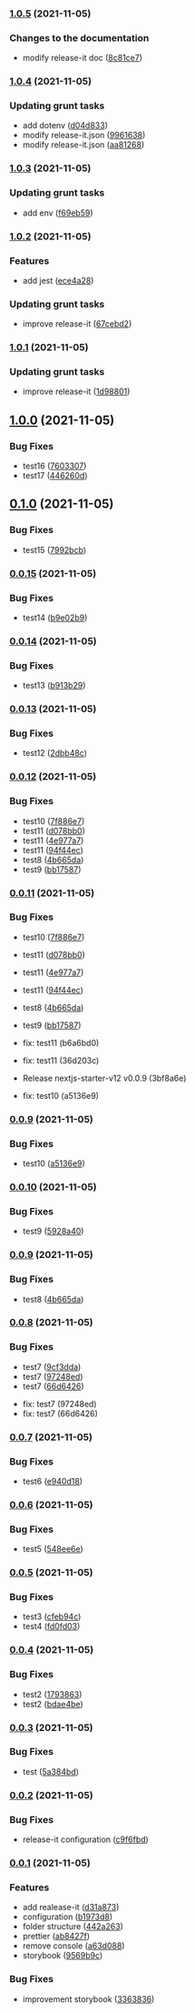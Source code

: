 ### [1.0.5](https://github.com/jonsoku2/nextjs-starter-v12/compare/v1.0.4...v1.0.5) (2021-11-05)


### Changes to the documentation

* modify release-it doc ([8c81ce7](https://github.com/jonsoku2/nextjs-starter-v12/commit/8c81ce750cbf43ea6c09a87df2368abd6c6fb333))

### [1.0.4](https://github.com/jonsoku2/nextjs-starter-v12/compare/v1.0.3...v1.0.4) (2021-11-05)


### Updating grunt tasks

* add dotenv ([d04d833](https://github.com/jonsoku2/nextjs-starter-v12/commit/d04d833ca12a6426c629ae792d762e02ec4f9e60))
* modify release-it.json ([9961638](https://github.com/jonsoku2/nextjs-starter-v12/commit/99616385332433558f0c2f3e2f532e6058a26ce0))
* modify release-it.json ([aa81268](https://github.com/jonsoku2/nextjs-starter-v12/commit/aa81268fad0cdb606016aa1f01f00a2bdf2ee4a9))

### [1.0.3](https://github.com/jonsoku2/nextjs-starter-v12/compare/v1.0.2...v1.0.3) (2021-11-05)


### Updating grunt tasks

* add env ([f69eb59](https://github.com/jonsoku2/nextjs-starter-v12/commit/f69eb59e56b8152a37ae339e04fdb1423e7767a2))

### [1.0.2](https://github.com/jonsoku2/nextjs-starter-v12/compare/v1.0.1...v1.0.2) (2021-11-05)


### Features

* add jest ([ece4a28](https://github.com/jonsoku2/nextjs-starter-v12/commit/ece4a28f6d909b43706b2c9bb87954097bd81831))


### Updating grunt tasks

* improve release-it ([67cebd2](https://github.com/jonsoku2/nextjs-starter-v12/commit/67cebd2f077dcf60cb597c9bfd0f1e8197bd2844))

### [1.0.1](https://github.com/jonsoku2/nextjs-starter-v12/compare/v1.0.0...v1.0.1) (2021-11-05)


### Updating grunt tasks

* improve release-it ([1d98801](https://github.com/jonsoku2/nextjs-starter-v12/commit/1d98801b83f0324f183a7adab544eb34e7b74465))

## [1.0.0](https://github.com/jonsoku2/nextjs-starter-v12/compare/v0.1.0...v1.0.0) (2021-11-05)


### Bug Fixes

* test16 ([7603307](https://github.com/jonsoku2/nextjs-starter-v12/commit/76033071447f2e21aa0665f6b32f805da3b46cca))
* test17 ([446260d](https://github.com/jonsoku2/nextjs-starter-v12/commit/446260dfeb38ecf2001b15f48caac1c64828f784))

## [0.1.0](https://github.com/jonsoku2/nextjs-starter-v12/compare/v0.0.15...v0.1.0) (2021-11-05)


### Bug Fixes

* test15 ([7992bcb](https://github.com/jonsoku2/nextjs-starter-v12/commit/7992bcbe8e2b161198dcb305a57a5fdc22b42500))

### [0.0.15](https://github.com/jonsoku2/nextjs-starter-v12/compare/v0.0.14...v0.0.15) (2021-11-05)


### Bug Fixes

* test14 ([b9e02b9](https://github.com/jonsoku2/nextjs-starter-v12/commit/b9e02b94960482b80aa45bfd85a08daa43ecd0b4))

### [0.0.14](https://github.com/jonsoku2/nextjs-starter-v12/compare/v0.0.13...v0.0.14) (2021-11-05)


### Bug Fixes

* test13 ([b913b29](https://github.com/jonsoku2/nextjs-starter-v12/commit/b913b29c180d5b266655a59d3e8acfacf2c4969e))

### [0.0.13](https://github.com/jonsoku2/nextjs-starter-v12/compare/v0.0.12...v0.0.13) (2021-11-05)


### Bug Fixes

* test12 ([2dbb48c](https://github.com/jonsoku2/nextjs-starter-v12/commit/2dbb48c032e2588900062adfe1a87429f3658d30))

### [0.0.12](https://github.com/jonsoku2/nextjs-starter-v12/compare/v0.0.8...v0.0.12) (2021-11-05)


### Bug Fixes

* test10 ([7f886e7](https://github.com/jonsoku2/nextjs-starter-v12/commit/7f886e7ee47f7d09bfd9b6200ff490aeb28e2356))
* test11 ([d078bb0](https://github.com/jonsoku2/nextjs-starter-v12/commit/d078bb0e3f6596d281d1029c0e780394ebe6eb4c))
* test11 ([4e977a7](https://github.com/jonsoku2/nextjs-starter-v12/commit/4e977a7f7995f4e1694ab9ea03341e6480ab31ab))
* test11 ([94f44ec](https://github.com/jonsoku2/nextjs-starter-v12/commit/94f44eceeb9d004082e3b2c60b639b42dc9a8e9b))
* test8 ([4b665da](https://github.com/jonsoku2/nextjs-starter-v12/commit/4b665dac1006f2710094c3622720254aed339875))
* test9 ([bb17587](https://github.com/jonsoku2/nextjs-starter-v12/commit/bb17587397cd0ce4adb2bd2ca25e4a1566be5f60))

### [0.0.11](https://github.com/jonsoku2/nextjs-starter-v12/compare/v0.0.8...v0.0.11) (2021-11-05)


### Bug Fixes

* test10 ([7f886e7](https://github.com/jonsoku2/nextjs-starter-v12/commit/7f886e7ee47f7d09bfd9b6200ff490aeb28e2356))
* test11 ([d078bb0](https://github.com/jonsoku2/nextjs-starter-v12/commit/d078bb0e3f6596d281d1029c0e780394ebe6eb4c))
* test11 ([4e977a7](https://github.com/jonsoku2/nextjs-starter-v12/commit/4e977a7f7995f4e1694ab9ea03341e6480ab31ab))
* test11 ([94f44ec](https://github.com/jonsoku2/nextjs-starter-v12/commit/94f44eceeb9d004082e3b2c60b639b42dc9a8e9b))
* test8 ([4b665da](https://github.com/jonsoku2/nextjs-starter-v12/commit/4b665dac1006f2710094c3622720254aed339875))
* test9 ([bb17587](https://github.com/jonsoku2/nextjs-starter-v12/commit/bb17587397cd0ce4adb2bd2ca25e4a1566be5f60))

* fix: test11 (b6a6bd0)
* fix: test11 (36d203c)
* Release nextjs-starter-v12 v0.0.9 (3bf8a6e)
* fix: test10 (a5136e9)

### [0.0.9](https://github.com/jonsoku2/nextjs-starter-v12/compare/v0.0.10...v0.0.9) (2021-11-05)


### Bug Fixes

* test10 ([a5136e9](https://github.com/jonsoku2/nextjs-starter-v12/commit/a5136e95a4778a36cceccbb2b4d959591b354e0f))

### [0.0.10](https://github.com/jonsoku2/nextjs-starter-v12/compare/v0.0.9...v0.0.10) (2021-11-05)

### Bug Fixes

- test9 ([5928a40](https://github.com/jonsoku2/nextjs-starter-v12/commit/5928a4085bc085e6429e113f9dd56a8fd97bf7e8))

### [0.0.9](https://github.com/jonsoku2/nextjs-starter-v12/compare/v0.0.8...v0.0.9) (2021-11-05)

### Bug Fixes

- test8 ([4b665da](https://github.com/jonsoku2/nextjs-starter-v12/commit/4b665dac1006f2710094c3622720254aed339875))

### [0.0.8](https://github.com/jonsoku2/nextjs-starter-v12/compare/v0.0.7...v0.0.8) (2021-11-05)

### Bug Fixes

- test7 ([9cf3dda](https://github.com/jonsoku2/nextjs-starter-v12/commit/9cf3dda9a29e4724fdf2486c1e6026a7846cfc03))
- test7 ([97248ed](https://github.com/jonsoku2/nextjs-starter-v12/commit/97248ed94c9f4a551aefb156e9e5c0e63cef11e9))
- test7 ([66d6426](https://github.com/jonsoku2/nextjs-starter-v12/commit/66d6426f8fc0950f8edf4bfb5dcadddf445d27ce))

* fix: test7 (97248ed)
* fix: test7 (66d6426)

### [0.0.7](https://github.com/jonsoku2/nextjs-starter-v12/compare/v0.0.6...v0.0.7) (2021-11-05)

### Bug Fixes

- test6 ([e940d18](https://github.com/jonsoku2/nextjs-starter-v12/commit/e940d18f469c15cb42e4557db200b30f90bf3e8a))

### [0.0.6](https://github.com/jonsoku2/nextjs-starter-v12/compare/v0.0.5...v0.0.6) (2021-11-05)

### Bug Fixes

- test5 ([548ee6e](https://github.com/jonsoku2/nextjs-starter-v12/commit/548ee6ea581a03cf507b48d477f9ff81208c57aa))

### [0.0.5](https://github.com/jonsoku2/nextjs-starter-v12/compare/v0.0.4...v0.0.5) (2021-11-05)

### Bug Fixes

- test3 ([cfeb94c](https://github.com/jonsoku2/nextjs-starter-v12/commit/cfeb94c3523beb3ac729abd7e24b303622215d56))
- test4 ([fd0fd03](https://github.com/jonsoku2/nextjs-starter-v12/commit/fd0fd0334b4423baf79ece945778d60376e43605))

### [0.0.4](https://github.com/jonsoku2/nextjs-starter-v12/compare/v0.0.3...v0.0.4) (2021-11-05)

### Bug Fixes

- test2 ([1793863](https://github.com/jonsoku2/nextjs-starter-v12/commit/17938630e078936197ac9b36ce4c135d57f44f10))
- test2 ([bdae4be](https://github.com/jonsoku2/nextjs-starter-v12/commit/bdae4be839e05666d3e056a8e5e7e3d60fabe0b5))

### [0.0.3](https://github.com/jonsoku2/nextjs-starter-v12/compare/v0.0.2...v0.0.3) (2021-11-05)

### Bug Fixes

- test ([5a384bd](https://github.com/jonsoku2/nextjs-starter-v12/commit/5a384bdbeaa92f06b434d3eb62134fa4377e7c92))

### [0.0.2](https://github.com/jonsoku2/nextjs-starter-v12/compare/0.0.1...v0.0.2) (2021-11-05)

### Bug Fixes

- release-it configuration ([c9f6fbd](https://github.com/jonsoku2/nextjs-starter-v12/commit/c9f6fbdecd8b562457ae5261a7579f2e63f05a7c))

### [0.0.1](https://github.com/jonsoku2/nextjs-starter-v12/compare/b1973d8f210be90b35c32768c88d8f35e8b33333...0.0.1) (2021-11-05)

### Features

- add realease-it ([d31a873](https://github.com/jonsoku2/nextjs-starter-v12/commit/d31a873f7c8db2806ba007406c77076a16028680))
- configuration ([b1973d8](https://github.com/jonsoku2/nextjs-starter-v12/commit/b1973d8f210be90b35c32768c88d8f35e8b33333))
- folder structure ([442a263](https://github.com/jonsoku2/nextjs-starter-v12/commit/442a2637f4129128e4f4516d5baca1a11ff52f81))
- prettier ([ab8427f](https://github.com/jonsoku2/nextjs-starter-v12/commit/ab8427fe8acf103735ba0adc3dec3bf625bcb327))
- remove console ([a63d088](https://github.com/jonsoku2/nextjs-starter-v12/commit/a63d0888ee151cf9b5d9f8627be5319c05053fa4))
- storybook ([9569b9c](https://github.com/jonsoku2/nextjs-starter-v12/commit/9569b9c95b46c8cdefb463e0f67ad8c33961b04f))

### Bug Fixes

- improvement storybook ([3363836](https://github.com/jonsoku2/nextjs-starter-v12/commit/3363836da99b74a2010583097536dbe50b421079))
